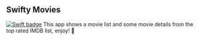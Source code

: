 ## Swifty Movies
[![Swift badge](https://img.shields.io/badge/Language-Swift-orange)](https://img.shields.io/badge/Language-Swift-orange)
This app shows a movie list and some movie details from the top rated IMDB list, enjoy! 🎥


